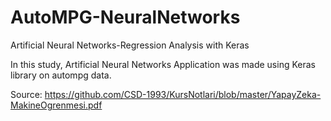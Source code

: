 # AutoMPG-NeuralNetworks
Artificial Neural Networks-Regression Analysis with Keras

In this study, Artificial Neural Networks Application was made using Keras library on autompg data.

Source: https://github.com/CSD-1993/KursNotlari/blob/master/YapayZeka-MakineOgrenmesi.pdf
